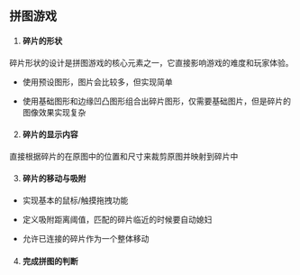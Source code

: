 ## 拼图游戏

1. #### 碎片的形状

碎片形状的设计是拼图游戏的核心元素之一，它直接影响游戏的难度和玩家体验。

* 使用预设图形，图片会比较多，但实现简单

* 使用基础图形和边缘凹凸图形组合出碎片图形，仅需要基础图片，但是碎片的图像效果实现复杂

2. #### 碎片的显示内容

直接根据碎片的在原图中的位置和尺寸来裁剪原图并映射到碎片中

3. #### 碎片的移动与吸附

* 实现基本的鼠标/触摸拖拽功能

* 定义吸附距离阈值，匹配的碎片临近的时候要自动媳妇

* 允许已连接的碎片作为一个整体移动

4. #### 完成拼图的判断